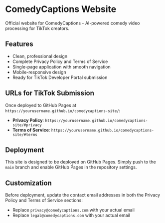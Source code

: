 # ComedyCaptions Website

Official website for ComedyCaptions - AI-powered comedy video processing for TikTok creators.

## Features

- Clean, professional design
- Complete Privacy Policy and Terms of Service
- Single-page application with smooth navigation
- Mobile-responsive design
- Ready for TikTok Developer Portal submission

## URLs for TikTok Submission

Once deployed to GitHub Pages at `https://yourusername.github.io/comedycaptions-site/`:

- **Privacy Policy**: `https://yourusername.github.io/comedycaptions-site/#privacy`
- **Terms of Service**: `https://yourusername.github.io/comedycaptions-site/#terms`

## Deployment

This site is designed to be deployed on GitHub Pages. Simply push to the `main` branch and enable GitHub Pages in the repository settings.

## Customization

Before deployment, update the contact email addresses in both the Privacy Policy and Terms of Service sections:
- Replace `privacy@comedycaptions.com` with your actual email
- Replace `legal@comedycaptions.com` with your actual email
